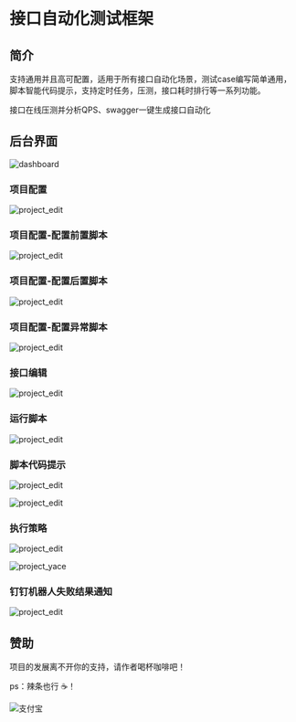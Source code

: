 # 接口自动化测试框架
## 简介

支持通用并且高可配置，适用于所有接口自动化场景，测试case编写简单通用，脚本智能代码提示，支持定时任务，压测，接口耗时排行等一系列功能。

接口在线压测并分析QPS、swagger一键生成接口自动化



## 后台界面
![dashboard](https://veasion-img.oss-cn-beijing.aliyuncs.com/github/api_testing/api_testing_dashboard.png?x-oss-process=image/resize,m_lfit,h_450,w_920)



### 项目配置

![project_edit](https://veasion-img.oss-cn-beijing.aliyuncs.com/github/api_testing/api_testing_project_edit.png?x-oss-process=image/resize,m_lfit,h_450,w_920)



### 项目配置-配置前置脚本

![project_edit](https://veasion-img.oss-cn-beijing.aliyuncs.com/github/api_testing/api_testing_project_script1.png?x-oss-process=image/resize,m_lfit,h_450,w_920)



### 项目配置-配置后置脚本

![project_edit](https://veasion-img.oss-cn-beijing.aliyuncs.com/github/api_testing/api_testing_project_script2.png?x-oss-process=image/resize,m_lfit,h_450,w_920)



### 项目配置-配置异常脚本

![project_edit](https://veasion-img.oss-cn-beijing.aliyuncs.com/github/api_testing/api_testing_project_script3.png?x-oss-process=image/resize,m_lfit,h_450,w_920)



### 接口编辑

![project_edit](https://veasion-img.oss-cn-beijing.aliyuncs.com/github/api_testing/api_testing_api_edit.png?x-oss-process=image/resize,m_lfit,h_450,w_920)



### 运行脚本

![project_edit](https://veasion-img.oss-cn-beijing.aliyuncs.com/github/api_testing/api_testing_run.png?x-oss-process=image/resize,m_lfit,h_450,w_920)



### 脚本代码提示

![project_edit](https://veasion-img.oss-cn-beijing.aliyuncs.com/github/api_testing/api_testing_script_tips1.png)

![project_edit](https://veasion-img.oss-cn-beijing.aliyuncs.com/github/api_testing/api_testing_script_tips2.png)

### 执行策略

![project_edit](https://veasion-img.oss-cn-beijing.aliyuncs.com/github/api_testing/api_testing_starategy.png?x-oss-process=image/resize,m_lfit,h_450,w_920)

![project_yace](https://veasion-img.oss-cn-beijing.aliyuncs.com/github/api_testing/api_testing_yace.png?x-oss-process=image/resize,m_lfit,h_450,w_920)



### 钉钉机器人失败结果通知

![project_edit](https://veasion-img.oss-cn-beijing.aliyuncs.com/github/api_testing/api_testing_ding.png)



## 赞助

项目的发展离不开你的支持，请作者喝杯咖啡吧！

ps：辣条也行 ☕！

![支付宝](https://veasion.oss-cn-shanghai.aliyuncs.com/alipay.png?x-oss-process=image/resize,m_lfit,h_360,w_360)

